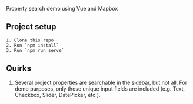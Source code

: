 Property search demo using Vue and Mapbox

## Project setup

```
1. Clone this repo
2. Run `npm install`
3. Run `npm run serve`
```

## Quirks

1. Several project properties are searchable in the sidebar, but not all. For demo purposes, only those unique input fields are included (e.g. Text, Checkbox, Slider, DatePicker, etc.).
